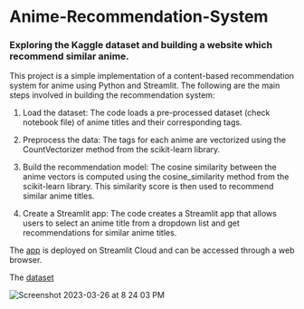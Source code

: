 # Anime-Recommendation-System
### Exploring the Kaggle dataset and building a website which recommend similar anime.

This project is a simple implementation of a content-based recommendation system for anime using Python and Streamlit. The following are the main steps involved in building the recommendation system:

1) Load the dataset: The code loads a pre-processed dataset (check notebook file) of anime titles and their corresponding tags.

2) Preprocess the data: The tags for each anime are vectorized using the CountVectorizer method from the scikit-learn library.

3) Build the recommendation model: The cosine similarity between the anime vectors is computed using the cosine_similarity method from the scikit-learn library. This similarity score is then used to recommend similar anime titles.

4) Create a Streamlit app: The code creates a Streamlit app that allows users to select an anime title from a dropdown list and get recommendations for similar anime titles.

The [app](https://theyashwanthsai-anime-recommendation-system-app-0rpzw9.streamlit.app) is deployed on Streamlit Cloud and can be accessed through a web browser.

The [dataset](https://www.kaggle.com/datasets/vishalmane10/anime-dataset-2022)


![Screenshot 2023-03-26 at 8 24 03 PM](https://user-images.githubusercontent.com/68785131/227785191-3d339017-6826-4ae6-8f74-5fbef27ea70b.png)
